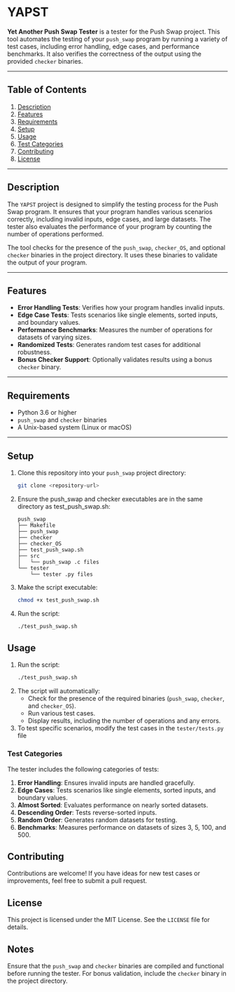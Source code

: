# YAPST

**Yet Another Push Swap Tester** is a tester for the Push Swap project. This tool automates the testing of your `push_swap` program by running a variety of test cases, including error handling, edge cases, and performance benchmarks. It also verifies the correctness of the output using the provided `checker` binaries.

---

## Table of Contents

1. [Description](#description)
2. [Features](#features)
3. [Requirements](#requirements)
4. [Setup](#setup)
5. [Usage](#usage)
6. [Test Categories](#test-categories)
7. [Contributing](#contributing)
8. [License](#license)

---

## Description

The `YAPST` project is designed to simplify the testing process for the Push Swap program. It ensures that your program handles various scenarios correctly, including invalid inputs, edge cases, and large datasets. The tester also evaluates the performance of your program by counting the number of operations performed.

The tool checks for the presence of the `push_swap`, `checker_OS`, and optional `checker` binaries in the project directory. It uses these binaries to validate the output of your program.

---

## Features

- **Error Handling Tests**: Verifies how your program handles invalid inputs.
- **Edge Case Tests**: Tests scenarios like single elements, sorted inputs, and boundary values.
- **Performance Benchmarks**: Measures the number of operations for datasets of varying sizes.
- **Randomized Tests**: Generates random test cases for additional robustness.
- **Bonus Checker Support**: Optionally validates results using a bonus `checker` binary.

---

## Requirements

- Python 3.6 or higher
- `push_swap` and `checker` binaries
- A Unix-based system (Linux or macOS)

---

## Setup

1. Clone this repository into your `push_swap` project directory:
   ```bash
   git clone <repository-url>
   ```
2. Ensure the push_swap and checker executables are in the same directory as test_push_swap.sh:
   ```
   push_swap
   ├── Makefile
   ├── push_swap
   ├── checker
   ├── checker_OS
   ├── test_push_swap.sh
   ├── src
   │   └── push_swap .c files
   └── tester
       └── tester .py files
   ```
3. Make the script executable:
   ```bash
   chmod +x test_push_swap.sh
   ```
4. Run the script:
   ```bash
   ./test_push_swap.sh
   ```

## Usage

1. Run the script:
   ```bash
   ./test_push_swap.sh
   ```
2. The script will automatically:
   - Check for the presence of the required binaries (`push_swap`, `checker`, and `checker_OS`).
   - Run various test cases.
   - Display results, including the number of operations and any errors.
3. To test specific scenarios, modify the test cases in the `tester/tests.py` file

### Test Categories

The tester includes the following categories of tests:

1. **Error Handling**: Ensures invalid inputs are handled gracefully.
1. **Edge Cases**: Tests scenarios like single elements, sorted inputs, and boundary values.
1. **Almost Sorted**: Evaluates performance on nearly sorted datasets.
1. **Descending Order**: Tests reverse-sorted inputs.
1. **Random Order**: Generates random datasets for testing.
1. **Benchmarks**: Measures performance on datasets of sizes 3, 5, 100, and 500.

## Contributing
Contributions are welcome! If you have ideas for new test cases or improvements, feel free to submit a pull request.

## License
This project is licensed under the MIT License. See the `LICENSE` file for details.

## Notes
Ensure that the `push_swap` and `checker` binaries are compiled and functional before running the tester.
For bonus validation, include the `checker` binary in the project directory.
